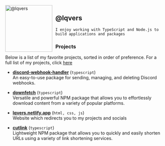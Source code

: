 <img width="150" height="150" align="left" style="float: left; margin: 0 10px 0 0;" alt="@lqvers" src="https://images.weserv.nl/?url=https://avatars.githubusercontent.com/u/77604356?v=4?v=4&h=300&w=300&fit=cover&mask=circle&maxage=7d" />

## @lqvers

```
I enjoy working with TypeScript and Node.js to build applications and packages
```

### Projects

Below is a list of my favorite projects, sorted in order of preference. For a full list of my projects, click [here](https://github.com/lqvers?tab=repositories)

* **[discord-webhook-handler](npmjs.com/package/discord-webhook-handler)** (`typescript`) <br>
  An easy-to-use package for sending, managing, and deleting Discord webhooks.

* **[downfetch](npmjs.com/package/downfetch)** (`typescript`) <br>
  Versatile and powerful NPM package that allows you to effortlessly download content from a variety of popular platforms.

* **[lqvers.netlify.app](https://lqvers.netlify.app)** (`html, css, js`) <br>
  Website which redirects you to my projects and socials

* **[cutlink](npmjs.com/package/cutlink)** (`typescript`) <br>
  Lightweight NPM package that allows you to quickly and easily shorten URLs using a variety of link shortening services.
